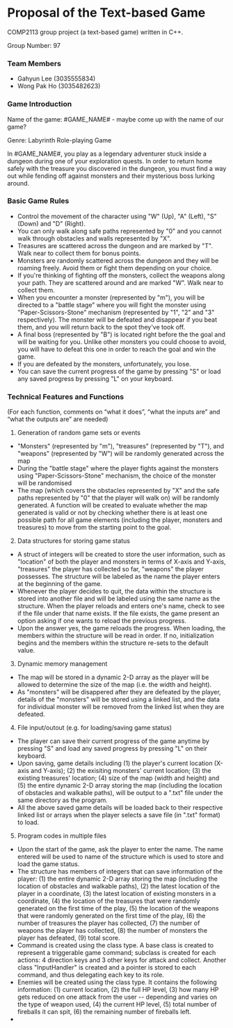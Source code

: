 # Proposal of the Text-based Game
COMP2113 group project (a text-based game) written in C++.

Group Number: 97

### Team Members
- Gahyun Lee (3035555834)
- Wong Pak Ho (3035482623)

### Game Introduction
Name of the game: #GAME_NAME#   - maybe come up with the name of our game? 

Genre: Labyrinth Role-playing Game

In #GAME_NAME#, you play as a legendary adventurer stuck inside a dungeon during one of your exploration quests. In order to return home safely with the treasure you discovered in the dungeon, you must find a way out while fending off against monsters and their mysterious boss lurking around.

### Basic Game Rules
- Control the movement of the character using "W" (Up), "A" (Left), "S" (Down) and "D" (Right). 
- You can only walk along safe paths represented by "0" and you cannot walk through obstacles and walls represented by "X".
- Treasures are scattered across the dungeon and are marked by "T". Walk near to collect them for bonus points.
- Monsters are randomly scattered across the dungeon and they will be roaming freely. Avoid them or fight them depending on your choice.  
- If you're thinking of fighting off the monsters, collect the weapons along your path. They are scattered around and are marked "W". Walk near to collect them. 
- When you encounter a monster (represented by "m"), you will be directed to a "battle stage" where you will fight the monster using "Paper-Scissors-Stone" mechanism (represented by "1", "2" and "3" respectively). The monster will be defeated and disappear if you beat them, and you will return back to the spot they've took off. 
- A final boss (represented by "B") is located right before the the goal and will be waiting for you. Unlike other monsters you could choose to avoid, you will have to defeat this one in order to reach the goal and win the game.
- If you are defeated by the monsters, unfortunately, you lose.
- You can save the current progress of the game by pressing "S" or load any saved progress by pressing "L" on your keyboard.

### Technical Features and Functions
(For each function, comments on “what it does”, “what the inputs are” and “what the outputs are” are needed)

1. Generation of random game sets or events
- "Monsters" (represented by "m"), "treasures" (represented by "T"), and "weapons" (represented by "W") will be randomly generated across the map
- During the "battle stage" where the player fights against the monsters using "Paper-Scissors-Stone" mechanism, the choice of the monster will be randomised
- The map (which covers the obstacles represented by "X" and the safe paths represented by "0" that the player will walk on) will be randomly generated. A function will be created to evaluate whether the map generated is valid or not by checking whether there is at least one possible path for all game elements (including the player, monsters and treasures) to move from the starting point to the goal.

2. Data structures for storing game status
- A struct of integers will be created to store the user information, such as "location" of both the player and monsters in terms of X-axis and Y-axis, "treasures" the player has collected so far, "weapons" the player possesses. The structure will be labeled as the name the player enters at the beginning of the game. 
- Whenever the player decides to quit, the data within the structure is stored into another file and will be labeled using the same name as the structure. When the player reloads and enters one's name, check to see if the file under that name exists. If the file exists, the game present an option asking if one wants to reload the previous progress. 
- Upon the answer yes, the game reloads the progress. When loading, the members within the structure will be read in order. If no, initialization begins and the members within the structure re-sets to the default value.  

3. Dynamic memory management
- The map will be stored in a dynamic 2-D array as the player will be allowed to determine the size of the map (i.e. the width and height).
- As "monsters" will be disappered after they are defeated by the player, details of the "monsters" will be stored using a linked list, and the data for individual monster will be removed from the linked list when they are defeated.

4. File input/outout (e.g. for loading/saving game status)
- The player can save their current progress of the game anytime by pressing "S" and load any saved progress by pressing "L" on their keyboard.
- Upon saving, game details including (1) the player's current location (X-axis and Y-axis); (2) the exisiting monsters' current location; (3) the existing treasures' location; (4) size of the map (width and height) and (5) the entire dynamic 2-D array storing the map (including the location of obstacles and walkable paths), will be output to a ".txt" file under the same directory as the program.
- All the above saved game details will be loaded back to their respective linked list or arrays when the player selects a save file (in ".txt" format) to load.

5. Program codes in multiple files 
- Upon the start of the game, ask the player to enter the name. The name entered will be used to name of the structure which is used to store and load the game status. 
- The structure has members of integers that can save information of the player: (1) the entire dynamic 2-D array storing the map (including the location of obstacles and walkable paths), (2) the latest location of the player in a coordinate, (3) the latest location of existing monsters in a coordinate, (4) the location of the treasures that were randomly generated on the first time of the play, (5) the location of the weapons that were randomly generated on the first time of the play, (6) the number of treasures the player has collected, (7) the number of weapons the player has collected, (8) the number of monsters the player has defeated, (9) total score. 
- Command is created using the class type. A base class is created to represent a triggerable game command; subclass is created for each actions: 4 direction keys and 3 other keys for attack and collect. Another class "InputHandler" is created and a pointer is stored to each command, and thus delegating each key to its role. 
- Enemies will be created using the class type. It contains the following information: (1) current location, (2) the full HP level, (3) how many HP gets reduced on one attack from the user -- depending and varies on the type of weapon used, (4) the current HP level, (5) total number of fireballs it can spit, (6) the remaining number of fireballs left. 
- 
